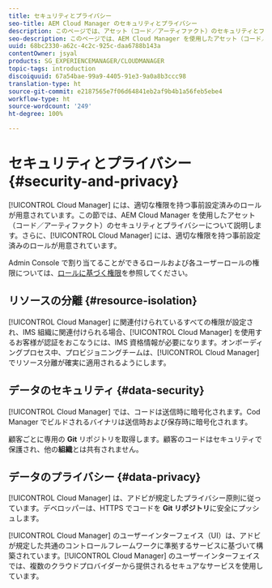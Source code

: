 ```yaml
---
title: セキュリティとプライバシー
seo-title: AEM Cloud Manager のセキュリティとプライバシー
description: このページでは、アセット（コード／アーティファクト）のセキュリティとプライバシーについて説明します。
seo-description: このページでは、AEM Cloud Manager を使用したアセット（コード／アーティファクト）のセキュリティとプライバシーについて説明します。
uuid: 68bc2330-a62c-4c2c-925c-daa6788b143a
contentOwner: jsyal
products: SG_EXPERIENCEMANAGER/CLOUDMANAGER
topic-tags: introduction
discoiquuid: 67a54bae-99a9-4405-91e3-9a0a8b3ccc98
translation-type: ht
source-git-commit: e2187565e7f06d64841eb2af9b4b1a56feb5ebe4
workflow-type: ht
source-wordcount: '249'
ht-degree: 100%

---
```



# セキュリティとプライバシー {#security-and-privacy}

[!UICONTROL Cloud Manager] には、適切な権限を持つ事前設定済みのロールが用意されています。この節では、AEM Cloud Manager を使用したアセット（コード／アーティファクト）のセキュリティとプライバシーについて説明します。さらに、[!UICONTROL Cloud Manager] には、適切な権限を持つ事前設定済みのロールが用意されています。

Admin Console で割り当てることができるロールおよび各ユーザーロールの権限については、[ロールに基づく権限](/help/using/role-based-permissions.md)を参照してください。


## リソースの分離 {#resource-isolation}

[!UICONTROL Cloud Manager] に関連付けられているすべての権限が設定され、IMS 組織に関連付けられる場合、[!UICONTROL Cloud Manager] を使用するお客様が認証をおこなうには、IMS 資格情報が必要になります。オンボーディングプロセス中、プロビジョニングチームは、[!UICONTROL Cloud Manager] でリソース分離が確実に適用されるようにします。

## データのセキュリティ {#data-security}

[!UICONTROL Cloud Manager] では、コードは送信時に暗号化されます。Cod Manager でビルドされるバイナリは送信時および保存時に暗号化されます。

顧客ごとに専用の **Git** リポジトリを取得します。顧客のコードはセキュリティで保護され、他の&#x200B;**組織**&#x200B;とは共有されません。

## データのプライバシー {#data-privacy}

[!UICONTROL Cloud Manager] は、アドビが規定したプライバシー原則に従っています。デベロッパーは、HTTPS でコードを **Git リポジトリ**&#x200B;に安全にプッシュします。

[!UICONTROL Cloud Manager] のユーザーインターフェイス（UI）は、アドビが規定した共通のコントロールフレームワークに準拠するサービスに基づいて構築されています。[!UICONTROL Cloud Manager] のユーザーインターフェイスでは、複数のクラウドプロバイダーから提供されるセキュアなサービスを使用しています。
